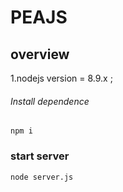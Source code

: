 # PEAJS

## overview
1.nodejs version = 8.9.x ;

###### Install dependence
```
npm i

```


### start server
```
node server.js

```